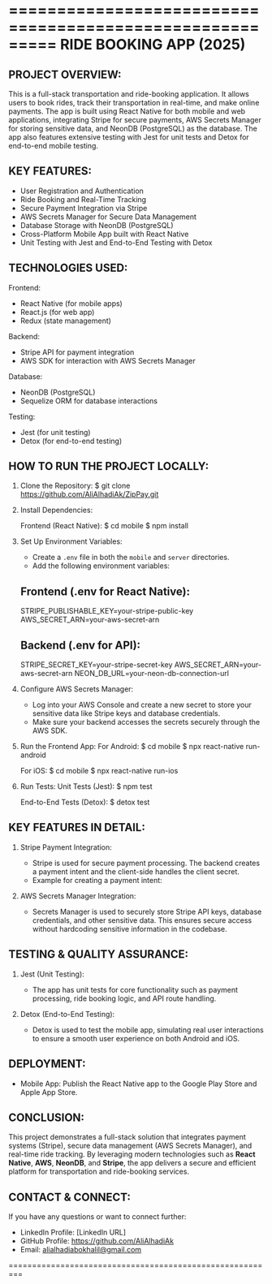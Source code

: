 =========================================================
                   RIDE BOOKING APP (2025)
=========================================================

PROJECT OVERVIEW:
-----------------
This is a full-stack transportation and ride-booking application. It allows users to book rides, track their transportation in real-time, and make online payments. The app is built using React Native for both mobile and web applications, integrating Stripe for secure payments, AWS Secrets Manager for storing sensitive data, and NeonDB (PostgreSQL) as the database. The app also features extensive testing with Jest for unit tests and Detox for end-to-end mobile testing.

KEY FEATURES:
-------------
- User Registration and Authentication
- Ride Booking and Real-Time Tracking
- Secure Payment Integration via Stripe
- AWS Secrets Manager for Secure Data Management
- Database Storage with NeonDB (PostgreSQL)
- Cross-Platform Mobile App built with React Native
- Unit Testing with Jest and End-to-End Testing with Detox

TECHNOLOGIES USED:
-----------------
Frontend:
- React Native (for mobile apps)
- React.js (for web app)
- Redux (state management)

Backend:

- Stripe API for payment integration
- AWS SDK for interaction with AWS Secrets Manager

Database:
- NeonDB (PostgreSQL)
- Sequelize ORM for database interactions


Testing:
- Jest (for unit testing)
- Detox (for end-to-end testing)

HOW TO RUN THE PROJECT LOCALLY:
------------------------------
1. Clone the Repository:
   $ git clone https://github.com/AliAlhadiAk/ZipPay.git
 

2. Install Dependencies:

   Frontend (React Native):
   $ cd mobile
   $ npm install

 

3. Set Up Environment Variables:
   - Create a `.env` file in both the `mobile` and `server` directories.
   - Add the following environment variables:

   Frontend (.env for React Native):
   -----------------------------------
   STRIPE_PUBLISHABLE_KEY=your-stripe-public-key
   AWS_SECRET_ARN=your-aws-secret-arn

   Backend (.env for API):
   --------------------------------
   STRIPE_SECRET_KEY=your-stripe-secret-key
   AWS_SECRET_ARN=your-aws-secret-arn
   NEON_DB_URL=your-neon-db-connection-url

4. Configure AWS Secrets Manager:
   - Log into your AWS Console and create a new secret to store your sensitive data like Stripe keys and database credentials.
   - Make sure your backend accesses the secrets securely through the AWS SDK.



6. Run the Frontend App:
   For Android:
   $ cd mobile
   $ npx react-native run-android

   For iOS:
   $ cd mobile
   $ npx react-native run-ios

7. Run Tests:
   Unit Tests (Jest):
   $ npm test

   End-to-End Tests (Detox):
   $ detox test

KEY FEATURES IN DETAIL:
----------------------
1. Stripe Payment Integration:
   - Stripe is used for secure payment processing. The backend creates a payment intent and the client-side handles the client secret.
   - Example for creating a payment intent:

  

2. AWS Secrets Manager Integration:
   - Secrets Manager is used to securely store Stripe API keys, database credentials, and other sensitive data. This ensures secure access without hardcoding sensitive information in the codebase.



TESTING & QUALITY ASSURANCE:
---------------------------
1. Jest (Unit Testing):
   - The app has unit tests for core functionality such as payment processing, ride booking logic, and API route handling.

2. Detox (End-to-End Testing):
   - Detox is used to test the mobile app, simulating real user interactions to ensure a smooth user experience on both Android and iOS.

DEPLOYMENT:
-----------
- Mobile App: Publish the React Native app to the Google Play Store and Apple App Store.


CONCLUSION:
-----------
This project demonstrates a full-stack solution that integrates payment systems (Stripe), secure data management (AWS Secrets Manager), and real-time ride tracking. By leveraging modern technologies such as **React Native**, **AWS**, **NeonDB**, and **Stripe**, the app delivers a secure and efficient platform for transportation and ride-booking services.

CONTACT & CONNECT:
-------------------
If you have any questions or want to connect further:

- LinkedIn Profile: [LinkedIn URL]
- GitHub Profile: https://github.com/AliAlhadiAk
- Email: alialhadiabokhalil@gmail.com

=========================================================
